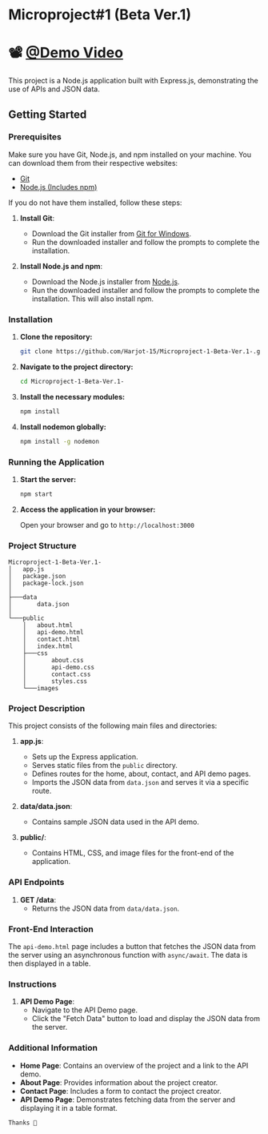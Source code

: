 # Microproject#1 (Beta Ver.1)

# 📽️ [@Demo Video](https://georgiancollege-my.sharepoint.com/:v:/g/personal/200545258_student_georgianc_on_ca/EZTlA-MMUHVEnoK86uok1mYB6Joi9ZLzI6a7-o8OFqG_TQ?e=Xvrned)

This project is a Node.js application built with Express.js, demonstrating the use of APIs and JSON data.

## Getting Started

### Prerequisites

Make sure you have Git, Node.js, and npm installed on your machine. You can download them from their respective websites:

- [Git](https://git-scm.com/download/win)
- [Node.js (Includes npm)](https://nodejs.org/)

If you do not have them installed, follow these steps:

1. **Install Git**:
   - Download the Git installer from [Git for Windows](https://git-scm.com/download/win).
   - Run the downloaded installer and follow the prompts to complete the installation.

2. **Install Node.js and npm**:
   - Download the Node.js installer from [Node.js](https://nodejs.org/).
   - Run the downloaded installer and follow the prompts to complete the installation. This will also install npm.

### Installation

1. **Clone the repository:**

    ```sh
    git clone https://github.com/Harjot-15/Microproject-1-Beta-Ver.1-.git
    ```

2. **Navigate to the project directory:**

    ```sh
    cd Microproject-1-Beta-Ver.1-
    ```

3. **Install the necessary modules:**

    ```sh
    npm install
    ```

4. **Install nodemon globally:**

    ```sh
    npm install -g nodemon
    ```

### Running the Application

1. **Start the server:**

    ```sh
    npm start
    ```

2. **Access the application in your browser:**

    Open your browser and go to `http://localhost:3000`

### Project Structure

```plaintext
Microproject-1-Beta-Ver.1-
│   app.js
│   package.json
│   package-lock.json
│
├───data
│       data.json
│
└───public
    │   about.html
    │   api-demo.html
    │   contact.html
    │   index.html
    ├───css
    │       about.css
    │       api-demo.css
    │       contact.css
    │       styles.css
    └───images
```

### Project Description

This project consists of the following main files and directories:

1. **app.js**: 
    - Sets up the Express application.
    - Serves static files from the `public` directory.
    - Defines routes for the home, about, contact, and API demo pages.
    - Imports the JSON data from `data.json` and serves it via a specific route.

2. **data/data.json**:
    - Contains sample JSON data used in the API demo.

3. **public/**:
    - Contains HTML, CSS, and image files for the front-end of the application.

### API Endpoints

1. **GET /data**:
    - Returns the JSON data from `data/data.json`.

### Front-End Interaction

The `api-demo.html` page includes a button that fetches the JSON data from the server using an asynchronous function with `async/await`. The data is then displayed in a table.

### Instructions

1. **API Demo Page**:
   - Navigate to the API Demo page.
   - Click the "Fetch Data" button to load and display the JSON data from the server.

### Additional Information

- **Home Page**: Contains an overview of the project and a link to the API demo.
- **About Page**: Provides information about the project creator.
- **Contact Page**: Includes a form to contact the project creator.
- **API Demo Page**: Demonstrates fetching data from the server and displaying it in a table format.

```markdown
Thanks 👋
```
